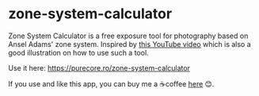 # zone-system-calculator

Zone System Calculator is a free exposure tool for photography based on Ansel Adams' zone system.
Inspired by [this YouTube video](https://youtu.be/Mh3mkWMRpew) which is also a good illustration on how to use such a tool.

Use it here: https://purecore.ro/zone-system-calculator

If you use and like this app, you can buy me a ☕️coffee [here](https://bmc.link/purecore) 😊.
